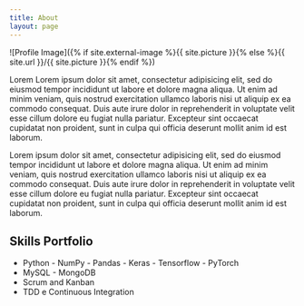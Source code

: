 ```yaml
---
title: About
layout: page
---
```

![Profile Image]({% if site.external-image %}{{ site.picture }}{% else %}{{ site.url }}/{{ site.picture }}{% endif %})

Lorem Lorem ipsum dolor sit amet, consectetur adipisicing elit, sed do eiusmod
tempor incididunt ut labore et dolore magna aliqua. Ut enim ad minim veniam,
quis nostrud exercitation ullamco laboris nisi ut aliquip ex ea commodo
consequat. Duis aute irure dolor in reprehenderit in voluptate velit esse
cillum dolore eu fugiat nulla pariatur. Excepteur sint occaecat cupidatat non
proident, sunt in culpa qui officia deserunt mollit anim id est laborum.

<p>Lorem ipsum dolor sit amet, consectetur adipisicing elit, sed do eiusmod
tempor incididunt ut labore et dolore magna aliqua. Ut enim ad minim veniam,
quis nostrud exercitation ullamco laboris nisi ut aliquip ex ea commodo
consequat. Duis aute irure dolor in reprehenderit in voluptate velit esse
cillum dolore eu fugiat nulla pariatur. Excepteur sint occaecat cupidatat non
proident, sunt in culpa qui officia deserunt mollit anim id est laborum.</p>

<h2>Skills Portfolio</h2>

<ul class="skill-list">
	<li>Python - NumPy - Pandas - Keras - Tensorflow - PyTorch</li>
	<li>MySQL - MongoDB</li>
	<li>Scrum and Kanban</li>
	<li>TDD e Continuous Integration</li>
</ul>
